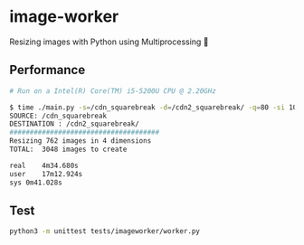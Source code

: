 # image-worker
Resizing images with Python using Multiprocessing 🐍

## Performance

```bash
# Run on a Intel(R) Core(TM) i5-5200U CPU @ 2.20GHz

$ time ./main.py -s=/cdn_squarebreak -d=/cdn2_squarebreak/ -q=80 -si 100 200 300 600
SOURCE: /cdn_squarebreak
DESTINATION : /cdn2_squarebreak/
#####################################
Resizing 762 images in 4 dimensions
TOTAL:  3048 images to create

real	4m34.680s
user	17m12.924s
sys	0m41.028s
```
## Test
```bash
python3 -m unittest tests/imageworker/worker.py
```
